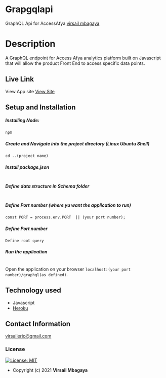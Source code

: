 # Grapgqlapi
 GraphQL Api for AccessAfya 
[virsail mbagaya](https://github.com/virsail)  
  
# Description  
A GraphQL endpoint for Access Afya analytics platform built on Javascript that will  allow the product Front End to access specific data points.

##  Live Link  
 View App site [View Site](https://accessafyagraphqlendpoint.herokuapp.com/graphql)  
  




  
## Setup and Installation  
##### Installing Node:  
 ``` Install and verify node versions
 npm
```
##### Create and Navigate into the project directory (Linux Ubuntu Shell)
 ```mkdir ..(project name)
cd ..(project name)
```
##### Install package.json 
 ```npm init
```  

 ##### Define data structure in Schema folder
 ```bash 
```
##### Define Port number (where yu want the application to run)
 ```in the main application file 
 const PORT = process.env.PORT  || (your port number);
 
``` 
##### Define Port number
```
Define root query
```
##### Run the application
 ```npm start
```
Open the application on your browser `localhost:(your port number)/graphql(as defined)`.  
  
  
## Technology used  
  
*   Javascript
* [Heroku](https://heroku.com)  
  
  
## Contact Information   
virsaileric@gmail.com
  

### License
[![License: MIT](https://img.shields.io/badge/License-MIT-green.svg)](https://opensource.org/licenses/MIT) 
* Copyright (c) 2021 **Virsail Mbagaya**
